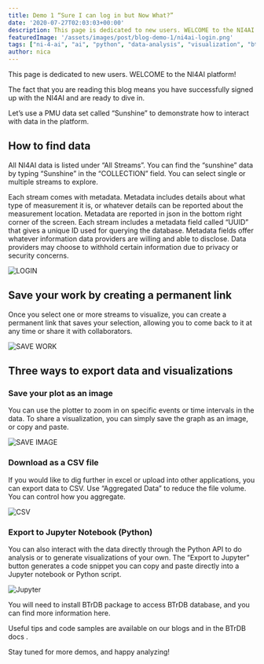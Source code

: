 ```yaml
---
title: Demo 1 “Sure I can log in but Now What?”
date: '2020-07-27T02:03:03+00:00'
description: This page is dedicated to new users. WELCOME to the NI4AI platform
featuredImage: '/assets/images/post/blog-demo-1/ni4ai-login.png'
tags: ["ni-4-ai", "ai", "python", "data-analysis", "visualization", "btrdb"]
author: nica
---
```


This page is dedicated to new users. WELCOME to the NI4AI platform! 

The fact that you are reading this blog means you have successfully signed up with the NI4AI and are ready to dive in.

Let’s use a PMU data set called “Sunshine”  to demonstrate how to interact with data in the platform.

## How to find data 

All NI4AI data is listed under “All Streams”. You can find the “sunshine” data by typing “Sunshine” in the “COLLECTION” field.  You can select single or multiple streams to explore. 

Each stream comes with metadata. Metadata includes details about what type of measurement it is, or whatever details can be reported about the measurement location. Metadata are reported in json in the bottom right corner of the screen. Each stream includes a metadata field called “UUID” that gives a unique ID used for querying the database. Metadata fields offer whatever information data providers are willing and able to disclose. Data providers may choose to withhold certain information due to privacy or security concerns. 

![LOGIN](/assets/images/post/blog-demo-1/login.gif)

## Save your work by creating a permanent link

Once you select one or more streams to visualize, you can create a permanent link that saves your selection, allowing you to come back to it at any time or share it with collaborators.

![SAVE WORK](/assets/images/post/blog-demo-1/save-work.gif)

## Three ways to export data and visualizations 

### Save your plot as an image 

You can use the plotter to zoom in on specific events or time intervals in the data. To share a visualization, you can simply save the graph as an image, or  copy and paste.

![SAVE IMAGE](/assets/images/post/blog-demo-1/save-as-image.gif)

### Download as a CSV file 

If you would like to dig further in excel or upload into other applications, you can export data to CSV. Use “Aggregated Data” to reduce the file volume. You can control how you aggregate.

![CSV](/assets/images/post/blog-demo-1/csv.gif)

### Export to Jupyter Notebook (Python)  

You can also interact with the data directly through the Python API to do analysis or to generate visualizations of your own. The “Export to Jupyter” button generates a code snippet you can copy and paste directly into a Jupyter notebook or Python script. 

![Jupyter](/assets/images/post/blog-demo-1/Jupyter.gif)

You will need to install BTrDB package to access BTrDB database, and you can find more information here. 


Useful tips and code samples are available on our blogs and in the BTrDB docs .

Stay tuned for more demos, and happy analyzing! 
